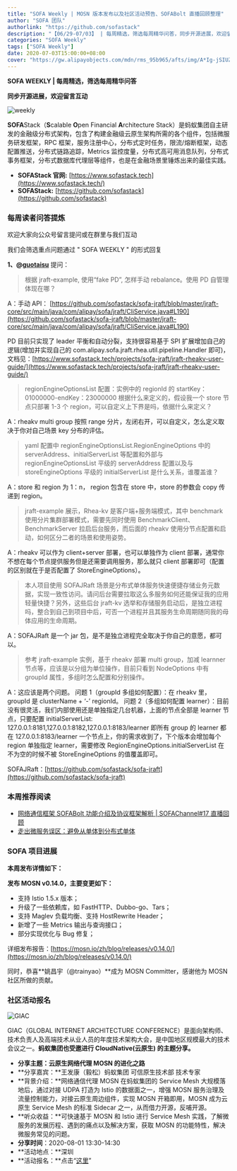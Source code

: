 ```yaml
---
title: "SOFA Weekly | MOSN 版本发布以及社区活动预告、SOFABolt 直播回顾整理"
author: "SOFA 团队"
authorlink: "https://github.com/sofastack"
description: "【06/29-07/03】 | 每周精选，筛选每周精华问答，同步开源进展，欢迎留言互动。"
categories: "SOFA Weekly"
tags: ["SOFA Weekly"]
date: 2020-07-03T15:00:00+08:00
cover: "https://gw.alipayobjects.com/mdn/rms_95b965/afts/img/A*Ig-jSIUZWx0AAAAAAAAAAAAAARQnAQ"
---
```


**SOFA WEEKLY | 每周精选，筛选每周精华问答**

**同步开源进展，欢迎留言互动**

![weekly](https://gw.alipayobjects.com/mdn/rms_95b965/afts/img/A*ARgKS6SuU7YAAAAAAAAAAAAAARQnAQ)

**SOFA**Stack（**S**calable **O**pen Financial **A**rchitecture Stack）是蚂蚁集团自主研发的金融级分布式架构，包含了构建金融级云原生架构所需的各个组件，包括微服务研发框架，RPC 框架，服务注册中心，分布式定时任务，限流/熔断框架，动态配置推送，分布式链路追踪，Metrics 监控度量，分布式高可用消息队列，分布式事务框架，分布式数据库代理层等组件，也是在金融场景里锤炼出来的最佳实践。

- **SOFAStack 官网:** [https://www.sofastack.tech](https://www.sofastack.tech/)
- **SOFAStack:** [https://github.com/sofastack](https://github.com/sofastack)

### 每周读者问答提炼

欢迎大家向公众号留言提问或在群里与我们互动

我们会筛选重点问题通过 " SOFA WEEKLY " 的形式回复

**1、@[guotaisu](https://github.com/guotaisu)** 提问：

> 根据 jraft-example, 使用“fake PD”, 怎样手动 rebalance。使用 PD 自管理体现在哪？

A：手动 API：
[https://github.com/sofastack/sofa-jraft/blob/master/jraft-core/src/main/java/com/alipay/sofa/jraft/CliService.java#L190](https://github.com/sofastack/sofa-jraft/blob/master/jraft-core/src/main/java/com/alipay/sofa/jraft/CliService.java#L190)

PD 目前只实现了 leader 平衡和自动分裂，支持很容易基于 SPI 扩展增加自己的逻辑(增加并实现自己的 com.alipay.sofa.jraft.rhea.util.pipeline.Handler 即可)，文档见：[https://www.sofastack.tech/projects/sofa-jraft/jraft-rheakv-user-guide/](https://www.sofastack.tech/projects/sofa-jraft/jraft-rheakv-user-guide/)

> regionEngineOptionsList 配置：实例中的 regionId 的 startKey：01000000-endKey：23000000 根据什么来定义的，假设我一个 store 节点只部署 1-3 个 region，可以自定义上下界是吗，依据什么来定义？

A：rheakv multi group 按照 range 分片，左闭右开，可以自定义，怎么定义取决于你对自己场景 key 分布的评估。

> yaml 配置中 regionEngineOptionsList.RegionEngineOptions 中的 serverAddress、initialServerList 等配置和外部与 regionEngineOptionsList 平级的 serverAddress 配置以及与 storeEngineOptions 平级的 initialServerList 是什么关系，谁覆盖谁？

A：store 和 region 为 1：n， region 包含在 store 中，store 的参数会 copy 传递到 region。

> jraft-example 展示，Rhea-kv 是客户端+服务端模式，其中 benchmark 使用分片集群部署模式，需要先同时使用 BenchmarkClient、BenchmarkServer 拉启后台服务，而后面的 rheakv 使用分节点配置和启动，如何区分二者的场景和使用姿势。

A：rheakv 可以作为 client+server 部署，也可以单独作为 client 部署，通常你不想在每个节点提供服务但是还需要调用服务，那么就只 client 部署即可（配置的区别就在于是否配置了 StoreEngineOptions）。

> 本人项目使用 SOFAJRaft 场景是分布式单体服务快速便捷存储业务元数据，实现一致性访问。请问后台需要拉取这么多服务如何还能保证我的应用轻量快捷？另外，这些后台 jraft-kv 选举和存储服务启动后，是独立进程吗，整合到自己到项目中后，可否一个进程并且其服务生命周期随同我的母体应用的生命周期。

A：SOFAJRaft 是一个 jar 包，是不是独立进程完全取决于你自己的意愿，都可以。

> 参考 jraft-example 实例，基于 rheakv 部署 multi group，加减 learnner 节点等，应该是以分组为单位操作，目前只看到 NodeOptions 中有 groupId 属性，多组时怎么配置和分别操作。

A：这应该是两个问题。
问题 1（groupId 多组如何配置）：在 rheakv 里，groupId 是 clusterName + ‘-’ regionId。
问题 2（多组如何配置 learner）：目前没有很灵活，我们内部使用还是单独指定几台机器，上面的节点全部是 learner 节点，只要配置 initialServerList: 127.0.0.1:8181,127.0.0.1:8182,127.0.0.1:8183/learner 即所有 group 的 learner 都在 127.0.0.1:8183/learner 一个节点上，你的需求收到了，下个版本会增加每个 region 单独指定 learner，需要修改 RegionEngineOptions.initialServerList 在不为空的时候不被 StoreEngineOptions 的值覆盖即可。

SOFAJRaft：[https://github.com/sofastack/sofa-jraft](https://github.com/sofastack/sofa-jraft)

### 本周推荐阅读

- [网络通信框架 SOFABolt 功能介绍及协议框架解析 | SOFAChannel#17 直播回顾](/blog/sofa-channel-17/)
- [走出微服务误区：避免从单体到分布式单体](/blog/microservices-misunderstanding-avoid-monolith-to-distributed-monolith/)

### SOFA 项目进展

**本周发布详情如下：**

**发布 MOSN v0.14.0，主要变更如下：**

- 支持 Istio 1.5.x 版本；
- 升级了一些依赖库，如 FastHTTP、Dubbo-go、Tars；
- 支持 Maglev 负载均衡、支持 HostRewrite Header；
- 新增了一些 Metrics 输出与查询接口；
- 部分实现优化与 Bug 修复；

详细发布报告：[https://mosn.io/zh/blog/releases/v0.14.0/](https://mosn.io/zh/blog/releases/v0.14.0/)

同时，恭喜**姚昌宇（@trainyao）**成为 MOSN Committer，感谢他为 MOSN 社区所做的贡献。

### 社区活动报名

![GIAC](https://cdn.nlark.com/yuque/0/2020/png/226702/1593767327848-6b0d42f2-2cc8-479b-8375-3d375dba618a.png)

GIAC（GLOBAL INTERNET ARCHITECTURE CONFERENCE）是面向架构师、技术负责人及高端技术从业人员的年度技术架构大会，是中国地区规模最大的技术会议之一。**蚂蚁集团也受邀进行 CloudNative(云原生) 的主题分享。**

- **分享主题：云原生网络代理 MOSN 的进化之路**
- **分享嘉宾：**王发康（毅松）蚂蚁集团 可信原生技术部 技术专家
- **背景介绍：**网络通信代理 MOSN 在蚂蚁集团的 Service Mesh 大规模落地后，通过对接 UDPA 打造为 Istio 的数据面之一，增强 MOSN 服务治理及流量控制能力，对接云原生周边组件，实现 MOSN 开箱即用，MOSN 成为云原生 Service Mesh 的标准 Sidecar 之一，从而借力开源，反哺开源。
- **听众收益：**可快速基于 MOSN 和 Istio 进行 Service Mesh 实践，了解微服务的发展历程、遇到的痛点以及解决方案，获取 MOSN 的功能特性，解决微服务常见的问题。
- **分享时间**：2020-08-01 13:30-14:30
- **活动地点：**深圳
- **活动报名：**点击“[这里](http://giac.msup.com.cn/Giac/schedule/course?id=14579)”
